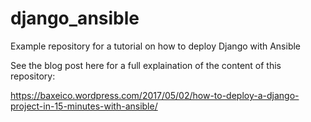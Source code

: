 # django_ansible
Example repository for a tutorial on how to deploy Django with Ansible

See the blog post here for a full explaination of the content of this repository:

https://baxeico.wordpress.com/2017/05/02/how-to-deploy-a-django-project-in-15-minutes-with-ansible/
